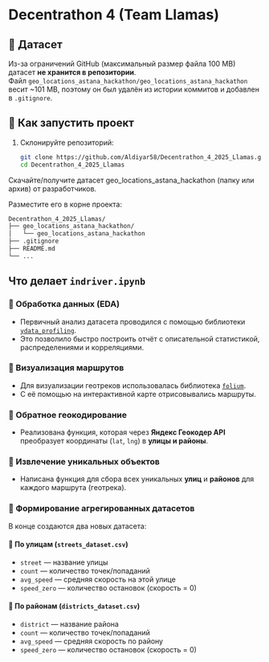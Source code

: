 # Decentrathon 4 (Team Llamas)

## 📂 Датасет

Из-за ограничений GitHub (максимальный размер файла 100 MB) датасет **не хранится в репозитории**.  
Файл `geo_locations_astana_hackathon/geo_locations_astana_hackathon` весит ~101 MB, поэтому он был удалён из истории коммитов и добавлен в `.gitignore`.

## 🚀 Как запустить проект

1. Склонируйте репозиторий:
   ```bash
   git clone https://github.com/Aldiyar58/Decentrathon_4_2025_Llamas.git
   cd Decentrathon_4_2025_Llamas
Скачайте/получите датасет geo_locations_astana_hackathon (папку или архив) от разработчиков.

Разместите его в корне проекта:
```bash
Decentrathon_4_2025_Llamas/
├── geo_locations_astana_hackathon/
│   └── geo_locations_astana_hackathon
├── .gitignore
├── README.md
└── ...
```

## Что делает `indriver.ipynb`

### 🔹 Обработка данных (EDA)
- Первичный анализ датасета проводился с помощью библиотеки [`ydata_profiling`](https://github.com/ydataai/ydata-profiling).  
- Это позволило быстро построить отчёт с описательной статистикой, распределениями и корреляциями.

### 🔹 Визуализация маршрутов
- Для визуализации геотреков использовалась библиотека [`folium`](https://python-visualization.github.io/folium/).  
- С её помощью на интерактивной карте отрисовывались маршруты.

### 🔹 Обратное геокодирование
- Реализована функция, которая через **Яндекс Геокодер API** преобразует координаты (`lat`, `lng`) в **улицы и районы**.

### 🔹 Извлечение уникальных объектов
- Написана функция для сбора всех уникальных **улиц** и **районов** для каждого маршрута (геотрека).

### 🔹 Формирование агрегированных датасетов
В конце создаются два новых датасета:

#### 📂 По улицам (`streets_dataset.csv`)
- `street` — название улицы  
- `count` — количество точек/попаданий  
- `avg_speed` — средняя скорость на этой улице  
- `speed_zero` — количество остановок (скорость = 0)  

#### 📂 По районам (`districts_dataset.csv`)
- `district` — название района  
- `count` — количество точек/попаданий  
- `avg_speed` — средняя скорость по району  
- `speed_zero` — количество остановок (скорость = 0)  

